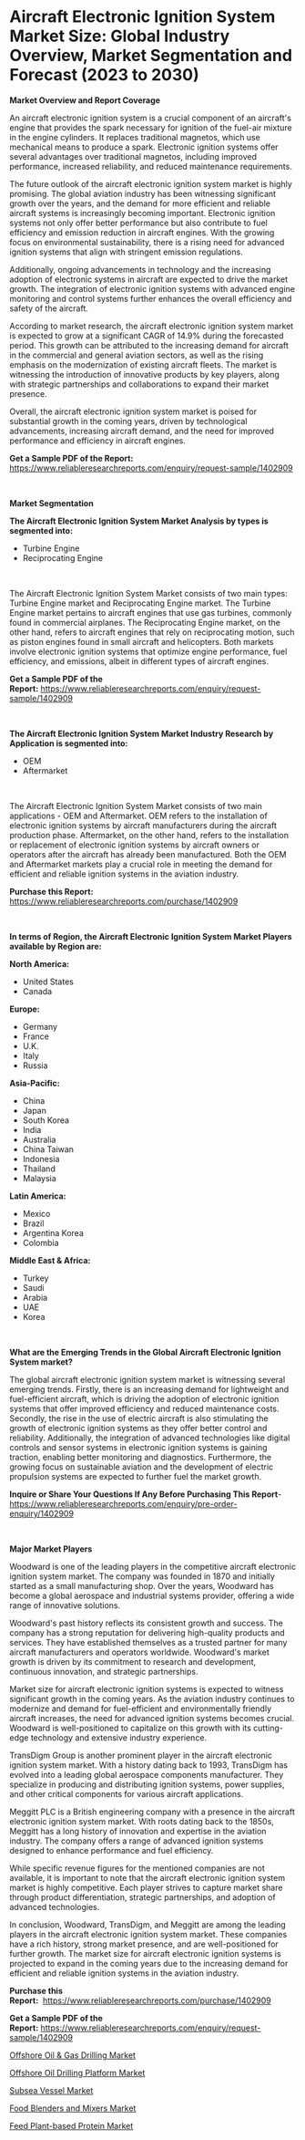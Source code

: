 <p><h1>Aircraft Electronic Ignition System Market Size: Global Industry Overview, Market Segmentation and Forecast (2023 to 2030)</h1></p><p><strong>Market Overview and Report Coverage</strong></p>
<p><p>An aircraft electronic ignition system is a crucial component of an aircraft's engine that provides the spark necessary for ignition of the fuel-air mixture in the engine cylinders. It replaces traditional magnetos, which use mechanical means to produce a spark. Electronic ignition systems offer several advantages over traditional magnetos, including improved performance, increased reliability, and reduced maintenance requirements.</p><p>The future outlook of the aircraft electronic ignition system market is highly promising. The global aviation industry has been witnessing significant growth over the years, and the demand for more efficient and reliable aircraft systems is increasingly becoming important. Electronic ignition systems not only offer better performance but also contribute to fuel efficiency and emission reduction in aircraft engines. With the growing focus on environmental sustainability, there is a rising need for advanced ignition systems that align with stringent emission regulations.</p><p>Additionally, ongoing advancements in technology and the increasing adoption of electronic systems in aircraft are expected to drive the market growth. The integration of electronic ignition systems with advanced engine monitoring and control systems further enhances the overall efficiency and safety of the aircraft.</p><p>According to market research, the aircraft electronic ignition system market is expected to grow at a significant CAGR of 14.9% during the forecasted period. This growth can be attributed to the increasing demand for aircraft in the commercial and general aviation sectors, as well as the rising emphasis on the modernization of existing aircraft fleets. The market is witnessing the introduction of innovative products by key players, along with strategic partnerships and collaborations to expand their market presence.</p><p>Overall, the aircraft electronic ignition system market is poised for substantial growth in the coming years, driven by technological advancements, increasing aircraft demand, and the need for improved performance and efficiency in aircraft engines.</p></p>
<p><strong>Get a Sample PDF of the Report:</strong> <a href="https://www.reliableresearchreports.com/enquiry/request-sample/1402909">https://www.reliableresearchreports.com/enquiry/request-sample/1402909</a></p>
<p>&nbsp;</p>
<p><strong>Market Segmentation</strong></p>
<p><strong>The Aircraft Electronic Ignition System Market Analysis by types is segmented into:</strong></p>
<p><ul><li>Turbine Engine</li><li>Reciprocating Engine</li></ul></p>
<p>&nbsp;</p>
<p><p>The Aircraft Electronic Ignition System Market consists of two main types: Turbine Engine market and Reciprocating Engine market. The Turbine Engine market pertains to aircraft engines that use gas turbines, commonly found in commercial airplanes. The Reciprocating Engine market, on the other hand, refers to aircraft engines that rely on reciprocating motion, such as piston engines found in small aircraft and helicopters. Both markets involve electronic ignition systems that optimize engine performance, fuel efficiency, and emissions, albeit in different types of aircraft engines.</p></p>
<p><strong>Get a Sample PDF of the Report:</strong>&nbsp;<a href="https://www.reliableresearchreports.com/enquiry/request-sample/1402909">https://www.reliableresearchreports.com/enquiry/request-sample/1402909</a></p>
<p>&nbsp;</p>
<p><strong>The Aircraft Electronic Ignition System Market Industry Research by Application is segmented into:</strong></p>
<p><ul><li>OEM</li><li>Aftermarket</li></ul></p>
<p>&nbsp;</p>
<p><p>The Aircraft Electronic Ignition System Market consists of two main applications - OEM and Aftermarket. OEM refers to the installation of electronic ignition systems by aircraft manufacturers during the aircraft production phase. Aftermarket, on the other hand, refers to the installation or replacement of electronic ignition systems by aircraft owners or operators after the aircraft has already been manufactured. Both the OEM and Aftermarket markets play a crucial role in meeting the demand for efficient and reliable ignition systems in the aviation industry.</p></p>
<p><strong>Purchase this Report:</strong>&nbsp; <a href="https://www.reliableresearchreports.com/purchase/1402909">https://www.reliableresearchreports.com/purchase/1402909</a></p>
<p>&nbsp;</p>
<p><strong>In terms of Region, the Aircraft Electronic Ignition System Market Players available by Region are:</strong></p>
<p>
    <p> <strong> North America: </strong>
        <ul>
            <li>United States</li>
            <li>Canada</li>
        </ul>
        </p> 
    <p> <strong> Europe: </strong>
        <ul>
            <li>Germany</li>
            <li>France</li>
            <li>U.K.</li>
            <li>Italy</li>
            <li>Russia</li>
        </ul>
        </p> 
    <p> <strong> Asia-Pacific: </strong>
        <ul>
            <li>China</li>
            <li>Japan</li>
            <li>South Korea</li>
            <li>India</li>
            <li>Australia</li>
            <li>China Taiwan</li>
            <li>Indonesia</li>
            <li>Thailand</li>
            <li>Malaysia</li>
        </ul>
        </p> 
    <p> <strong> Latin America: </strong>
        <ul>
            <li>Mexico</li>
            <li>Brazil</li>
            <li>Argentina Korea</li>
            <li>Colombia</li>
        </ul>
        </p> 
    <p> <strong> Middle East & Africa: </strong>
        <ul>
            <li>Turkey</li>
            <li>Saudi</li>
            <li>Arabia</li>
            <li>UAE</li>
            <li>Korea</li>
        </ul>
    </p>
    </p>
<p>&nbsp;</p>
<p><strong>What are the Emerging Trends in the Global Aircraft Electronic Ignition System market?</strong></p>
<p><p>The global aircraft electronic ignition system market is witnessing several emerging trends. Firstly, there is an increasing demand for lightweight and fuel-efficient aircraft, which is driving the adoption of electronic ignition systems that offer improved efficiency and reduced maintenance costs. Secondly, the rise in the use of electric aircraft is also stimulating the growth of electronic ignition systems as they offer better control and reliability. Additionally, the integration of advanced technologies like digital controls and sensor systems in electronic ignition systems is gaining traction, enabling better monitoring and diagnostics. Furthermore, the growing focus on sustainable aviation and the development of electric propulsion systems are expected to further fuel the market growth.</p></p>
<p><strong>Inquire or Share Your Questions If Any Before Purchasing This Report</strong>- <a href="https://www.reliableresearchreports.com/enquiry/pre-order-enquiry/1402909">https://www.reliableresearchreports.com/enquiry/pre-order-enquiry/1402909</a></p>
<p>&nbsp;</p>
<p><strong>Major Market Players</strong></p>
<p><p>Woodward is one of the leading players in the competitive aircraft electronic ignition system market. The company was founded in 1870 and initially started as a small manufacturing shop. Over the years, Woodward has become a global aerospace and industrial systems provider, offering a wide range of innovative solutions. </p><p>Woodward's past history reflects its consistent growth and success. The company has a strong reputation for delivering high-quality products and services. They have established themselves as a trusted partner for many aircraft manufacturers and operators worldwide. Woodward's market growth is driven by its commitment to research and development, continuous innovation, and strategic partnerships.</p><p>Market size for aircraft electronic ignition systems is expected to witness significant growth in the coming years. As the aviation industry continues to modernize and demand for fuel-efficient and environmentally friendly aircraft increases, the need for advanced ignition systems becomes crucial. Woodward is well-positioned to capitalize on this growth with its cutting-edge technology and extensive industry experience.</p><p>TransDigm Group is another prominent player in the aircraft electronic ignition system market. With a history dating back to 1993, TransDigm has evolved into a leading global aerospace components manufacturer. They specialize in producing and distributing ignition systems, power supplies, and other critical components for various aircraft applications.</p><p>Meggitt PLC is a British engineering company with a presence in the aircraft electronic ignition system market. With roots dating back to the 1850s, Meggitt has a long history of innovation and expertise in the aviation industry. The company offers a range of advanced ignition systems designed to enhance performance and fuel efficiency.</p><p>While specific revenue figures for the mentioned companies are not available, it is important to note that the aircraft electronic ignition system market is highly competitive. Each player strives to capture market share through product differentiation, strategic partnerships, and adoption of advanced technologies.</p><p>In conclusion, Woodward, TransDigm, and Meggitt are among the leading players in the aircraft electronic ignition system market. These companies have a rich history, strong market presence, and are well-positioned for further growth. The market size for aircraft electronic ignition systems is projected to expand in the coming years due to the increasing demand for efficient and reliable ignition systems in the aviation industry.</p></p>
<p><strong>Purchase this Report:</strong>&nbsp;&nbsp;<a href="https://www.reliableresearchreports.com/purchase/1402909">https://www.reliableresearchreports.com/purchase/1402909</a></p>
<p></p>
<p><strong>Get a Sample PDF of the Report:</strong>&nbsp;<a href="https://www.reliableresearchreports.com/enquiry/request-sample/1402909">https://www.reliableresearchreports.com/enquiry/request-sample/1402909</a></p>
<p><p><a href="https://medium.com/@minnieebert2827/offshore-oil-amp-gas-drilling-market-size-reveals-the-best-marketing-channels-in-global-industry-88fb4c1d4925">Offshore Oil & Gas Drilling Market</a></p><p><a href="https://medium.com/@entelabrahimi1961/offshore-oil-drilling-platform-market-size-and-market-trends-complete-industry-overview-2023-to-9c5b1eeeb67e">Offshore Oil Drilling Platform Market</a></p><p><a href="https://medium.com/@dioncollins8227/subsea-vessel-market-insight-market-trends-growth-forecasted-from-2023-to-2030-c8482493fc3f">Subsea Vessel Market</a></p><p><a href="https://github.com/tamvrosiya/Market-Research-Report-List-1/blob/main/food-blenders-and-mixers-market.md">Food Blenders and Mixers Market</a></p><p><a href="https://github.com/dringals/Market-Research-Report-List-1/blob/main/feed-plant-based-protein-market.md">Feed Plant-based Protein Market</a></p></p>